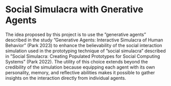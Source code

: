 # Social Simulacra with Gnerative Agents
The idea proposed by this project is to use the ”generative agents” described in the study ”Generative Agents: Interactive Simulacra
of Human Behavior” (Park 2023) to enhance the believability of the social interaction simulation used in the prototyping technique of ”social simulacra” described in ”Social
Simulacra: Creating Populated Prototypes for Social Computing Systems” (Park 2022). The utility of this choice extends beyond the credibility of the simulation because equipping each agent with its own personality, memory, and reflective abilities makes it possible to gather insights on the interaction directly from individual agents.
